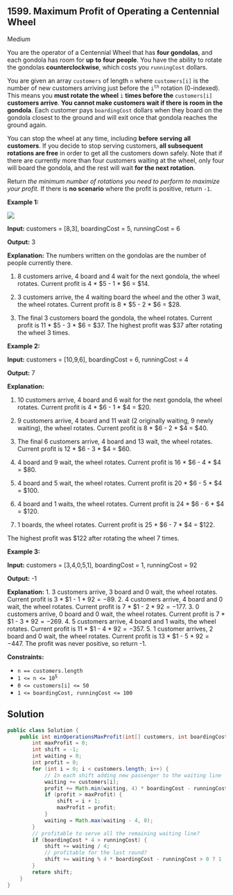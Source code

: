 ## 1599\. Maximum Profit of Operating a Centennial Wheel

Medium

You are the operator of a Centennial Wheel that has **four gondolas**, and each gondola has room for **up** **to** **four people**. You have the ability to rotate the gondolas **counterclockwise**, which costs you `runningCost` dollars.

You are given an array `customers` of length `n` where `customers[i]` is the number of new customers arriving just before the <code>i<sup>th</sup></code> rotation (0-indexed). This means you **must rotate the wheel** `i` **times before the** `customers[i]` **customers arrive**. **You cannot make customers wait if there is room in the gondola**. Each customer pays `boardingCost` dollars when they board on the gondola closest to the ground and will exit once that gondola reaches the ground again.

You can stop the wheel at any time, including **before** **serving** **all** **customers**. If you decide to stop serving customers, **all subsequent rotations are free** in order to get all the customers down safely. Note that if there are currently more than four customers waiting at the wheel, only four will board the gondola, and the rest will wait **for the next rotation**.

Return _the minimum number of rotations you need to perform to maximize your profit._ If there is **no scenario** where the profit is positive, return `-1`.

**Example 1:**

![](https://assets.leetcode.com/uploads/2020/09/09/wheeldiagram12.png)

**Input:** customers = [8,3], boardingCost = 5, runningCost = 6

**Output:** 3

**Explanation:** The numbers written on the gondolas are the number of people currently there.

1. 8 customers arrive, 4 board and 4 wait for the next gondola, the wheel rotates. Current profit is 4 \* $5 - 1 \* $6 = $14.

2. 3 customers arrive, the 4 waiting board the wheel and the other 3 wait, the wheel rotates. Current profit is 8 \* $5 - 2 \* $6 = $28.

3. The final 3 customers board the gondola, the wheel rotates. Current profit is 11 \* $5 - 3 \* $6 = $37. The highest profit was $37 after rotating the wheel 3 times.

**Example 2:**

**Input:** customers = [10,9,6], boardingCost = 6, runningCost = 4

**Output:** 7

**Explanation:**

1. 10 customers arrive, 4 board and 6 wait for the next gondola, the wheel rotates. Current profit is 4 \* $6 - 1 \* $4 = $20.

2. 9 customers arrive, 4 board and 11 wait (2 originally waiting, 9 newly waiting), the wheel rotates. Current profit is 8 \* $6 - 2 \* $4 = $40.

3. The final 6 customers arrive, 4 board and 13 wait, the wheel rotates. Current profit is 12 \* $6 - 3 \* $4 = $60.

4. 4 board and 9 wait, the wheel rotates. Current profit is 16 \* $6 - 4 \* $4 = $80.

5. 4 board and 5 wait, the wheel rotates. Current profit is 20 \* $6 - 5 \* $4 = $100.

6. 4 board and 1 waits, the wheel rotates. Current profit is 24 \* $6 - 6 \* $4 = $120.

7. 1 boards, the wheel rotates. Current profit is 25 \* $6 - 7 \* $4 = $122.

The highest profit was $122 after rotating the wheel 7 times.

**Example 3:**

**Input:** customers = [3,4,0,5,1], boardingCost = 1, runningCost = 92

**Output:** -1

**Explanation:** 1. 3 customers arrive, 3 board and 0 wait, the wheel rotates. Current profit is 3 \* $1 - 1 \* $92 = -$89. 2. 4 customers arrive, 4 board and 0 wait, the wheel rotates. Current profit is 7 \* $1 - 2 \* $92 = -$177. 3. 0 customers arrive, 0 board and 0 wait, the wheel rotates. Current profit is 7 \* $1 - 3 \* $92 = -$269. 4. 5 customers arrive, 4 board and 1 waits, the wheel rotates. Current profit is 11 \* $1 - 4 \* $92 = -$357. 5. 1 customer arrives, 2 board and 0 wait, the wheel rotates. Current profit is 13 \* $1 - 5 \* $92 = -$447. The profit was never positive, so return -1.

**Constraints:**

*   `n == customers.length`
*   <code>1 <= n <= 10<sup>5</sup></code>
*   `0 <= customers[i] <= 50`
*   `1 <= boardingCost, runningCost <= 100`

## Solution

```java
public class Solution {
    public int minOperationsMaxProfit(int[] customers, int boardingCost, int runningCost) {
        int maxProfit = 0;
        int shift = -1;
        int waiting = 0;
        int profit = 0;
        for (int i = 0; i < customers.length; i++) {
            // In each shift adding new passenger to the waiting line
            waiting += customers[i];
            profit += Math.min(waiting, 4) * boardingCost - runningCost;
            if (profit > maxProfit) {
                shift = i + 1;
                maxProfit = profit;
            }
            waiting = Math.max(waiting - 4, 0);
        }
        // profitable to serve all the remaining waiting line?
        if (boardingCost * 4 > runningCost) {
            shift += waiting / 4;
            // profitable for the last round?
            shift += waiting % 4 * boardingCost - runningCost > 0 ? 1 : 0;
        }
        return shift;
    }
}
```